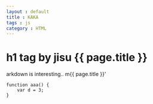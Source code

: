 ```yaml
---
layout : default
title : KAKA
tags : js
category : HTML 
---
```


# h1 tag by jisu {{ page.title }}
arkdown is interesting..
m{{ page.title }}'

```
function aaa() {
    var d = 3;
}
```

